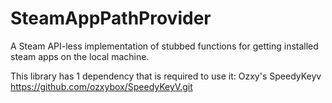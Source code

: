 # SteamAppPathProvider
A Steam API-less implementation of stubbed functions for getting installed steam apps on the local machine. 

This library has 1 dependency that is required to use it:
Ozxy's SpeedyKeyv
https://github.com/ozxybox/SpeedyKeyV.git
